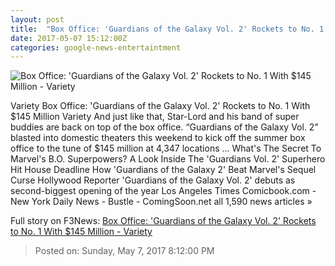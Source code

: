 ```yaml
---
layout: post
title:  "Box Office: 'Guardians of the Galaxy Vol. 2' Rockets to No. 1 With $145 Million - Variety"
date: 2017-05-07 15:12:00Z
categories: google-news-entertaintment
---
```


![Box Office: 'Guardians of the Galaxy Vol. 2' Rockets to No. 1 With $145 Million - Variety](https://pmcvariety.files.wordpress.com/2017/04/guardians-chris-pratt-21.jpg?w=1000&h=509&crop=1)

Variety Box Office: 'Guardians of the Galaxy Vol. 2' Rockets to No. 1 With $145 Million Variety And just like that, Star-Lord and his band of super buddies are back on top of the box office. “Guardians of the Galaxy Vol. 2” blasted into domestic theaters this weekend to kick off the summer box office to the tune of $145 million at 4,347 locations ... What's The Secret To Marvel's B.O. Superpowers? A Look Inside The 'Guardians Vol. 2' Superhero Hit House Deadline How 'Guardians of the Galaxy 2' Beat Marvel's Sequel Curse Hollywood Reporter 'Guardians of the Galaxy Vol. 2' debuts as second-biggest opening of the year Los Angeles Times Comicbook.com - New York Daily News - Bustle - ComingSoon.net all 1,590 news articles »


Full story on F3News: [Box Office: 'Guardians of the Galaxy Vol. 2' Rockets to No. 1 With $145 Million - Variety](http://www.f3nws.com/n/n2hMjE)

> Posted on: Sunday, May 7, 2017 8:12:00 PM
